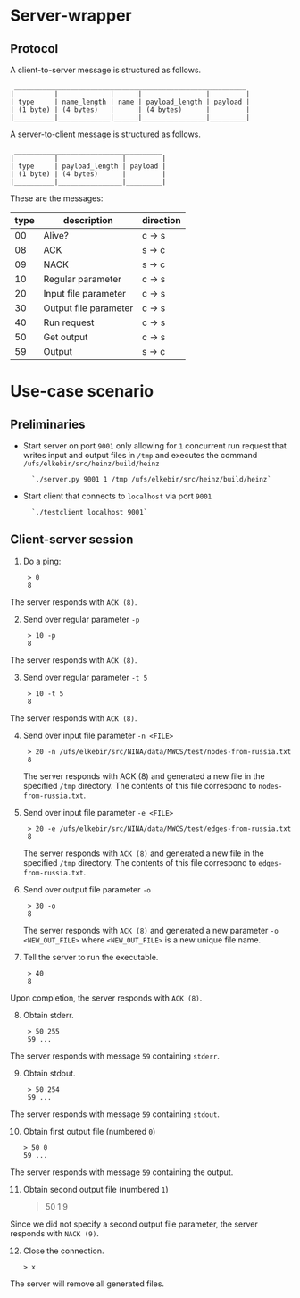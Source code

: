 Server-wrapper
==============

Protocol
--------

A client-to-server message is structured as follows.

     __________________________________________________________
    |          |             |      |                |         |
    | type     | name_length | name | payload_length | payload |
    | (1 byte) | (4 bytes)   |      | (4 bytes)      |         |
    |__________|_____________|______|________________|_________|

A server-to-client message is structured as follows.

     _____________________________________
    |          |                |         |
    | type     | payload_length | payload |
    | (1 byte) | (4 bytes)      |         |
    |__________|________________|_________|


These are the messages:

| type | description           | direction |
|------|-----------------------|-----------|
| 00   | Alive?                | c -> s    |
| 08   | ACK                   | s -> c    |
| 09   | NACK                  | s -> c    |
| 10   | Regular parameter     | c -> s    |
| 20   | Input file parameter  | c -> s    |
| 30   | Output file parameter | c -> s    |
| 40   | Run request           | c -> s    |
| 50   | Get output            | c -> s    |
| 59   | Output                | s -> c    |

Use-case scenario
=================

Preliminaries
-------------

* Start server on port `9001` only allowing for `1` concurrent run request that writes input and output files in `/tmp` and executes the command `/ufs/elkebir/src/heinz/build/heinz`

        `./server.py 9001 1 /tmp /ufs/elkebir/src/heinz/build/heinz`

* Start client that connects to `localhost` via port `9001`

        `./testclient localhost 9001`
    
    
Client-server session
---------------------
    
1. Do a ping:

        > 0
        8

  The server responds with `ACK (8)`.
  
2. Send over regular parameter `-p` 

        > 10 -p
        8
  
  The server responds with `ACK (8)`.

3. Send over regular parameter `-t 5` 

        > 10 -t 5
        8
  
  The server responds with `ACK (8)`.

4. Send over input file parameter `-n <FILE>`

        > 20 -n /ufs/elkebir/src/NINA/data/MWCS/test/nodes-from-russia.txt
        8
        
   The server responds with ACK (8) and generated a new file in the specified `/tmp` directory. The contents of this file correspond to `nodes-from-russia.txt`.

5. Send over input file parameter `-e <FILE>`

        > 20 -e /ufs/elkebir/src/NINA/data/MWCS/test/edges-from-russia.txt
        8

   The server responds with `ACK (8)` and generated a new file in the specified `/tmp` directory. The contents of this file correspond to `edges-from-russia.txt`.
   
6. Send over output file parameter `-o`

        > 30 -o
        8
       
   The server responds with `ACK (8)` and generated a new parameter `-o <NEW_OUT_FILE>` where `<NEW_OUT_FILE>` is a new unique file name.
   
7. Tell the server to run the executable.

        > 40
        8

  Upon completion, the server responds with `ACK (8)`.
   
8. Obtain stderr.

        > 50 255
        59 ...

  The server responds with message `59` containing `stderr`.
       
9. Obtain stdout.

        > 50 254
        59 ...

  The server responds with message `59` containing `stdout`.
  
10. Obtain first output file (numbered `0`)

        > 50 0
        59 ...

  The server responds with message `59` containing the output.
       
11.  Obtain second output file (numbered `1`)

        > 50 1
        9

  Since we did not specify a second output file parameter, the server responds with `NACK (9)`.
  
12. Close the connection.

        > x
        
  The server will remove all generated files.
